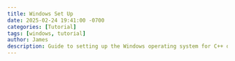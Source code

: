 ```yaml
---
title: Windows Set Up
date: 2025-02-24 19:41:00 -0700
categories: [Tutorial]
tags: [windows, tutorial]
author: James
description: Guide to setting up the Windows operating system for C++ development.
---
```

